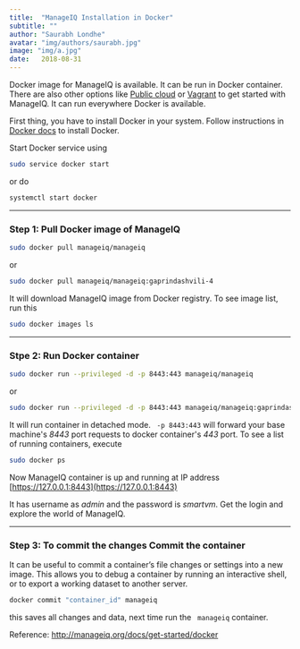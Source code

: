 ```yaml
---
title:  "ManageIQ Installation in Docker"
subtitle: ""
author: "Saurabh Londhe"
avatar: "img/authors/saurabh.jpg"
image: "img/a.jpg"
date:   2018-08-31 
---
```


Docker image for ManageIQ is available. It can be run in Docker container. There are also other options like [Public cloud](http://manageiq.org/docs/get-started/cloud) or [Vagrant](http://manageiq.org/docs/get-started/vagrant) to get started with ManageIQ. It can run everywhere Docker is available.

First thing, you have to install Docker in your system. Follow instructions in [Docker docs](https://store.docker.com/search?type=edition&offering=community) to install Docker.

Start Docker service using

```sh
sudo service docker start 
```

or do 

```sh
systemctl start docker 
```

---
### Step 1: Pull Docker image of ManageIQ

```sh
sudo docker pull manageiq/manageiq 
```

or

```sh
sudo docker pull manageiq/manageiq:gaprindashvili-4 
```

It will download ManageIQ image from Docker registry. To see image list, run this

```sh
sudo docker images ls 
```

---
### Stpe 2: Run Docker container

```sh
sudo docker run --privileged -d -p 8443:443 manageiq/manageiq 
```

or

```sh
sudo docker run --privileged -d -p 8443:443 manageiq/manageiq:gaprindashvili-4 
```


It will run container in detached mode. ``` -p 8443:443``` will forward your base machine's _8443_ port requests to docker container's _443_ port. To see a list of running containers, execute


```sh
sudo docker ps 
```


Now ManageIQ container is up and running at IP address [https://127.0.0.1:8443](https://127.0.0.1:8443)

It has username as *admin* and the password is *smartvm*. Get the login and explore the world of ManageIQ.

---
### Step 3: To commit the changes Commit the container

It can be useful to commit a container’s file changes or settings into a new image. This allows you to debug a container by running an interactive shell, or to export a working dataset to another server. 

```sh
docker commit "container_id" manageiq
```
    
this saves all changes and data, next time run the ``` manageiq``` container.

Reference: http://manageiq.org/docs/get-started/docker